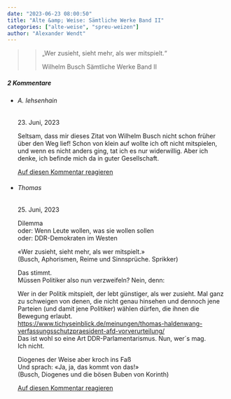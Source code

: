 ```yaml
---
date: "2023-06-23 08:00:50"
title: "Alte &amp; Weise: Sämtliche Werke Band II"
categories: ["alte-weise", "spreu-weizen"]
author: "Alexander Wendt"
---
```


>> „Wer zusieht, sieht mehr, als wer mitspielt.“
>> 
>> Wilhelm Busch
>> Sämtliche Werke Band II

<!--more-->
<h5 class="comments-h">
2 Kommentare </h5>
<ul class="commentlist">
<li class="comment even thread-even depth-1 clearfix" id="li-comment-119782">
<h6 class="author">A. Iehsenhain</h6> <span class="date">23. Juni, 2023</span>



Seltsam, dass mir dieses Zitat von Wilhelm Busch nicht schon früher über den Weg lief! Schon von klein auf wollte ich oft nicht mitspielen, und wenn es nicht anders ging, tat ich es nur widerwillig. Aber ich denke, ich befinde mich da in guter Gesellschaft.

<a rel="nofollow" class="comment-reply-link" href="#comment-119782" data-commentid="119782" data-postid="17382" data-belowelement="comment-119782" data-respondelement="respond" data-replyto="Antworte auf A. Iehsenhain" aria-label="Antworte auf A. Iehsenhain">Auf diesen Kommentar reagieren</a> 


</li>
<li class="comment odd alt thread-odd thread-alt depth-1 clearfix" id="li-comment-119793">
<h6 class="author">Thomas</h6> <span class="date">25. Juni, 2023</span>



Dilemma<br>
oder: Wenn Leute wollen, was sie wollen sollen<br>
oder: DDR-Demokraten im Westen

«Wer zusieht, sieht mehr, als wer mitspielt.»<br>
(Busch, Aphorismen, Reime und Sinnsprüche. Sprikker)

Das stimmt.<br>
Müssen Politiker also nun verzweifeln? Nein, denn:

Wer in der Politik mitspielt, der lebt günstiger, als wer zusieht. Mal ganz zu schweigen von denen, die nicht genau hinsehen und dennoch jene Parteien (und damit jene Politiker) wählen dürfen, die ihnen die Bewegung erlaubt.<br>
<a href="https://www.tichyseinblick.de/meinungen/thomas-haldenwang-verfassungsschutzpraesident-afd-vorverurteilung/" rel="nofollow ugc">https://www.tichyseinblick.de/meinungen/thomas-haldenwang-verfassungsschutzpraesident-afd-vorverurteilung/</a><br>
Das ist wohl so eine Art DDR-Parlamentarismus. Nun, wer´s mag.<br>
Ich nicht.

Diogenes der Weise aber kroch ins Faß<br>
Und sprach: «Ja, ja, das kommt von das!»<br>
(Busch, Diogenes und die bösen Buben von Korinth)

<a rel="nofollow" class="comment-reply-link" href="#comment-119793" data-commentid="119793" data-postid="17382" data-belowelement="comment-119793" data-respondelement="respond" data-replyto="Antworte auf Thomas" aria-label="Antworte auf Thomas">Auf diesen Kommentar reagieren</a> 


</li>
</ul>
